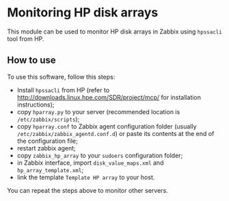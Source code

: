 # Monitoring HP disk arrays

This module can be used to monitor HP disk arrays in Zabbix using `hpssacli` tool from HP.

## How to use

To use this software, follow this steps:

- Install `hpssacli` from HP (refer to http://downloads.linux.hpe.com/SDR/project/mcp/ for installation instructions);
- copy `hparray.py` to your server (recommended location is `/etc/zabbix/scripts`);
- copy `hparray.conf` to Zabbix agent configuration folder (usually `/etc/zabbix/zabbix_agentd.conf.d`) or paste its contents at the end of the
configuration file;
- restart zabbix agent;
- copy `zabbix_hp_array` to your `sudoers` configuration folder;
- in Zabbix interface, import `disk_value_maps.xml` and `hp_array_template.xml`;
- link the template `Template HP array` to your host.

You can repeat the steps above to monitor other servers.